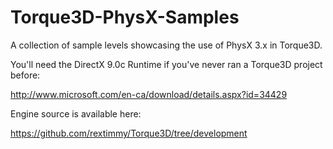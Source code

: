 Torque3D-PhysX-Samples
======================

A collection of sample levels showcasing the use of PhysX 3.x in Torque3D.

You'll need the DirectX 9.0c Runtime if you've never ran a Torque3D project before:

http://www.microsoft.com/en-ca/download/details.aspx?id=34429

Engine source is available here:

https://github.com/rextimmy/Torque3D/tree/development

